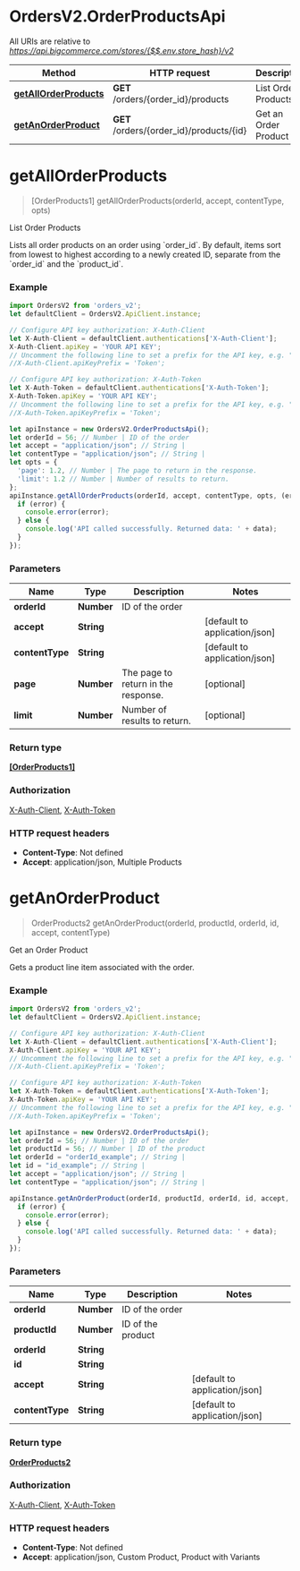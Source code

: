 # OrdersV2.OrderProductsApi

All URIs are relative to *https://api.bigcommerce.com/stores/{$$.env.store_hash}/v2*

Method | HTTP request | Description
------------- | ------------- | -------------
[**getAllOrderProducts**](OrderProductsApi.md#getAllOrderProducts) | **GET** /orders/{order_id}/products | List Order Products
[**getAnOrderProduct**](OrderProductsApi.md#getAnOrderProduct) | **GET** /orders/{order_id}/products/{id} | Get an Order Product

<a name="getAllOrderProducts"></a>
# **getAllOrderProducts**
> [OrderProducts1] getAllOrderProducts(orderId, accept, contentType, opts)

List Order Products

Lists all order products on an order using &#x60;order_id&#x60;. By default, items sort from lowest to highest according to a newly created ID, separate from the &#x60;order_id&#x60; and the &#x60;product_id&#x60;.

### Example
```javascript
import OrdersV2 from 'orders_v2';
let defaultClient = OrdersV2.ApiClient.instance;

// Configure API key authorization: X-Auth-Client
let X-Auth-Client = defaultClient.authentications['X-Auth-Client'];
X-Auth-Client.apiKey = 'YOUR API KEY';
// Uncomment the following line to set a prefix for the API key, e.g. "Token" (defaults to null)
//X-Auth-Client.apiKeyPrefix = 'Token';

// Configure API key authorization: X-Auth-Token
let X-Auth-Token = defaultClient.authentications['X-Auth-Token'];
X-Auth-Token.apiKey = 'YOUR API KEY';
// Uncomment the following line to set a prefix for the API key, e.g. "Token" (defaults to null)
//X-Auth-Token.apiKeyPrefix = 'Token';

let apiInstance = new OrdersV2.OrderProductsApi();
let orderId = 56; // Number | ID of the order
let accept = "application/json"; // String | 
let contentType = "application/json"; // String | 
let opts = { 
  'page': 1.2, // Number | The page to return in the response.
  'limit': 1.2 // Number | Number of results to return.
};
apiInstance.getAllOrderProducts(orderId, accept, contentType, opts, (error, data, response) => {
  if (error) {
    console.error(error);
  } else {
    console.log('API called successfully. Returned data: ' + data);
  }
});
```

### Parameters

Name | Type | Description  | Notes
------------- | ------------- | ------------- | -------------
 **orderId** | **Number**| ID of the order | 
 **accept** | **String**|  | [default to application/json]
 **contentType** | **String**|  | [default to application/json]
 **page** | **Number**| The page to return in the response. | [optional] 
 **limit** | **Number**| Number of results to return. | [optional] 

### Return type

[**[OrderProducts1]**](OrderProducts1.md)

### Authorization

[X-Auth-Client](../README.md#X-Auth-Client), [X-Auth-Token](../README.md#X-Auth-Token)

### HTTP request headers

 - **Content-Type**: Not defined
 - **Accept**: application/json, Multiple Products

<a name="getAnOrderProduct"></a>
# **getAnOrderProduct**
> OrderProducts2 getAnOrderProduct(orderId, productId, orderId, id, accept, contentType)

Get an Order Product

Gets a product line item associated with the order.

### Example
```javascript
import OrdersV2 from 'orders_v2';
let defaultClient = OrdersV2.ApiClient.instance;

// Configure API key authorization: X-Auth-Client
let X-Auth-Client = defaultClient.authentications['X-Auth-Client'];
X-Auth-Client.apiKey = 'YOUR API KEY';
// Uncomment the following line to set a prefix for the API key, e.g. "Token" (defaults to null)
//X-Auth-Client.apiKeyPrefix = 'Token';

// Configure API key authorization: X-Auth-Token
let X-Auth-Token = defaultClient.authentications['X-Auth-Token'];
X-Auth-Token.apiKey = 'YOUR API KEY';
// Uncomment the following line to set a prefix for the API key, e.g. "Token" (defaults to null)
//X-Auth-Token.apiKeyPrefix = 'Token';

let apiInstance = new OrdersV2.OrderProductsApi();
let orderId = 56; // Number | ID of the order
let productId = 56; // Number | ID of the product
let orderId = "orderId_example"; // String | 
let id = "id_example"; // String | 
let accept = "application/json"; // String | 
let contentType = "application/json"; // String | 

apiInstance.getAnOrderProduct(orderId, productId, orderId, id, accept, contentType, (error, data, response) => {
  if (error) {
    console.error(error);
  } else {
    console.log('API called successfully. Returned data: ' + data);
  }
});
```

### Parameters

Name | Type | Description  | Notes
------------- | ------------- | ------------- | -------------
 **orderId** | **Number**| ID of the order | 
 **productId** | **Number**| ID of the product | 
 **orderId** | **String**|  | 
 **id** | **String**|  | 
 **accept** | **String**|  | [default to application/json]
 **contentType** | **String**|  | [default to application/json]

### Return type

[**OrderProducts2**](OrderProducts2.md)

### Authorization

[X-Auth-Client](../README.md#X-Auth-Client), [X-Auth-Token](../README.md#X-Auth-Token)

### HTTP request headers

 - **Content-Type**: Not defined
 - **Accept**: application/json, Custom Product, Product with Variants

